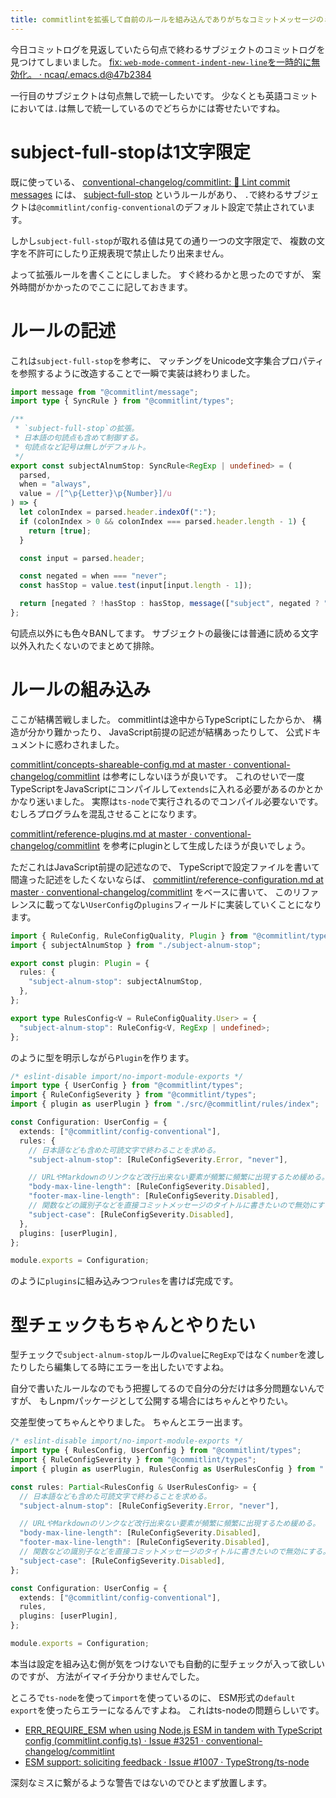 ```yaml
---
title: commitlintを拡張して自前のルールを組み込んでありがちなコミットメッセージのミスを防ぐ
---
```


今日コミットログを見返していたら句点で終わるサブジェクトのコミットログを見つけてしまいました。
[fix: `web-mode-comment-indent-new-line`を一時的に無効化。 · ncaq/.emacs.d@47b2384](https://github.com/ncaq/.emacs.d/commit/47b2384720f50b7bc71d2666ddda6301709d5b67)

一行目のサブジェクトは句点無しで統一したいです。
少なくとも英語コミットにおいては`.`は無しで統一しているのでどちらかには寄せたいですね。

# subject-full-stopは1文字限定

既に使っている、
[conventional-changelog/commitlint: 📓 Lint commit messages](https://github.com/conventional-changelog/commitlint)
には、
[subject-full-stop](https://github.com/conventional-changelog/commitlint/blob/2ebcdfd0eb8dcda6b8b531d8b83b724b82a5163d/%40commitlint/config-conventional/README.md#subject-full-stop)
というルールがあり、
`.`で終わるサブジェクトは`@commitlint/config-conventional`のデフォルト設定で禁止されています。

しかし`subject-full-stop`が取れる値は見ての通り一つの文字限定で、
複数の文字を不許可にしたり正規表現で禁止したり出来ません。

よって拡張ルールを書くことにしました。
すぐ終わるかと思ったのですが、
案外時間がかかったのでここに記しておきます。

# ルールの記述

これは`subject-full-stop`を参考に、
マッチングをUnicode文字集合プロパティを参照するように改造することで一瞬で実装は終わりました。

~~~ts
import message from "@commitlint/message";
import type { SyncRule } from "@commitlint/types";

/**
 * `subject-full-stop`の拡張。
 * 日本語の句読点も含めて制御する。
 * 句読点など記号は無しがデフォルト。
 */
export const subjectAlnumStop: SyncRule<RegExp | undefined> = (
  parsed,
  when = "always",
  value = /[^\p{Letter}\p{Number}]/u
) => {
  let colonIndex = parsed.header.indexOf(":");
  if (colonIndex > 0 && colonIndex === parsed.header.length - 1) {
    return [true];
  }

  const input = parsed.header;

  const negated = when === "never";
  const hasStop = value.test(input[input.length - 1]);

  return [negated ? !hasStop : hasStop, message(["subject", negated ? "may not" : "must", "end with alnum stop"])];
};
~~~

句読点以外にも色々BANしてます。
サブジェクトの最後には普通に読める文字以外入れたくないのでまとめて排除。

# ルールの組み込み

ここが結構苦戦しました。
commitlintは途中からTypeScriptにしたからか、
構造が分かり難かったり、
JavaScript前提の記述が結構あったりして、
公式ドキュメントに惑わされました。

[commitlint/concepts-shareable-config.md at master · conventional-changelog/commitlint](https://github.com/conventional-changelog/commitlint/blob/master/docs/concepts-shareable-config.md)
は参考にしないほうが良いです。
これのせいで一度TypeScriptをJavaScriptにコンパイルして`extends`に入れる必要があるのかとかかなり迷いました。
実際は`ts-node`で実行されるのでコンパイル必要ないです。
むしろプログラムを混乱させることになります。

[commitlint/reference-plugins.md at master · conventional-changelog/commitlint](https://github.com/conventional-changelog/commitlint/blob/master/docs/reference-plugins.md)
を参考にpluginとして生成したほうが良いでしょう。

ただこれはJavaScript前提の記述なので、
TypeScriptで設定ファイルを書いて間違った記述をしたくないならば、
[commitlint/reference-configuration.md at master · conventional-changelog/commitlint](https://github.com/conventional-changelog/commitlint/blob/master/docs/reference-configuration.md)
をベースに書いて、
このリファレンスに載ってない`UserConfig`の`plugins`フィールドに実装していくことになります。

~~~ts
import { RuleConfig, RuleConfigQuality, Plugin } from "@commitlint/types";
import { subjectAlnumStop } from "./subject-alnum-stop";

export const plugin: Plugin = {
  rules: {
    "subject-alnum-stop": subjectAlnumStop,
  },
};

export type RulesConfig<V = RuleConfigQuality.User> = {
  "subject-alnum-stop": RuleConfig<V, RegExp | undefined>;
};
~~~

のように型を明示しながら`Plugin`を作ります。

~~~ts
/* eslint-disable import/no-import-module-exports */
import type { UserConfig } from "@commitlint/types";
import { RuleConfigSeverity } from "@commitlint/types";
import { plugin as userPlugin } from "./src/@commitlint/rules/index";

const Configuration: UserConfig = {
  extends: ["@commitlint/config-conventional"],
  rules: {
    // 日本語なども含めた可読文字で終わることを求める。
    "subject-alnum-stop": [RuleConfigSeverity.Error, "never"],

    // URLやMarkdownのリンクなど改行出来ない要素が頻繁に頻繁に出現するため緩める。
    "body-max-line-length": [RuleConfigSeverity.Disabled],
    "footer-max-line-length": [RuleConfigSeverity.Disabled],
    // 関数などの識別子などを直接コミットメッセージのタイトルに書きたいので無効にする。
    "subject-case": [RuleConfigSeverity.Disabled],
  },
  plugins: [userPlugin],
};

module.exports = Configuration;
~~~

のように`plugins`に組み込みつつ`rules`を書けば完成です。

# 型チェックもちゃんとやりたい

型チェックで`subject-alnum-stop`ルールの`value`に`RegExp`ではなく`number`を渡したりしたら編集してる時にエラーを出したいですよね。

自分で書いたルールなのでもう把握してるので自分の分だけは多分問題ないんですが、
もしnpmパッケージとして公開する場合にはちゃんとやりたい。

交差型使ってちゃんとやりました。
ちゃんとエラー出ます。

~~~ts
/* eslint-disable import/no-import-module-exports */
import type { RulesConfig, UserConfig } from "@commitlint/types";
import { RuleConfigSeverity } from "@commitlint/types";
import { plugin as userPlugin, RulesConfig as UserRulesConfig } from "./src/@commitlint/rules/index";

const rules: Partial<RulesConfig & UserRulesConfig> = {
  // 日本語なども含めた可読文字で終わることを求める。
  "subject-alnum-stop": [RuleConfigSeverity.Error, "never"],

  // URLやMarkdownのリンクなど改行出来ない要素が頻繁に頻繁に出現するため緩める。
  "body-max-line-length": [RuleConfigSeverity.Disabled],
  "footer-max-line-length": [RuleConfigSeverity.Disabled],
  // 関数などの識別子などを直接コミットメッセージのタイトルに書きたいので無効にする。
  "subject-case": [RuleConfigSeverity.Disabled],
};

const Configuration: UserConfig = {
  extends: ["@commitlint/config-conventional"],
  rules,
  plugins: [userPlugin],
};

module.exports = Configuration;
~~~

本当は設定を組み込む側が気をつけないでも自動的に型チェックが入って欲しいのですが、
方法がイマイチ分かりませんでした。

ところで`ts-node`を使って`import`を使っているのに、
ESM形式の`default export`を使ったらエラーになるんですよね。
これはts-nodeの問題らしいです。

* [ERR_REQUIRE_ESM when using Node.js ESM in tandem with TypeScript config (commitlint.config.ts) · Issue #3251 · conventional-changelog/commitlint](https://github.com/conventional-changelog/commitlint/issues/3251)
* [ESM support: soliciting feedback · Issue #1007 · TypeStrong/ts-node](https://github.com/TypeStrong/ts-node/issues/1007)

深刻なミスに繋がるような警告ではないのでひとまず放置します。

